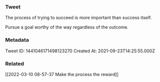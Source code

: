### Tweet
The process of trying to succeed is more important than success itself. 

Pursue a goal worthy of the way regardless of the outcome.

### Metadata
Tweet ID: 1441046171498123270
Created At: 2021-09-23T14:25:55.000Z

### Related
[[2022-03-10 08-57-37 Make the process the reward]]

